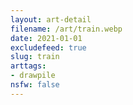 ```yaml
---
layout: art-detail
filename: /art/train.webp
date: 2021-01-01
excludefeed: true
slug: train
arttags:
- drawpile
nsfw: false
---
```

